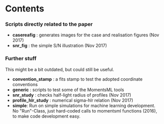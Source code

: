 Contents
========

### Scripts directly related to the paper
- **casereafig** : generates images for the case and realisation figures (Nov 2017)
- **snr_fig** : the simple S/N illustration (Nov 2017)


### Further stuff

This might be a bit outdated, but could still be useful.

- **convention_stamp** : a fits stamp to test the adopted coordinate conventions
- **generic** : scripts to test some of the MomentsML tools
- **snr_study** : checks half-light radius of profiles (Nov 2017)
- **profile_hlr_study** : numerical sigma-hlr relation (Nov 2017)
- **simple**: Run on simple simulations for machine learning development. No "Run"-Class, just hard-coded calls to momentsml functions (2016), to make code development easy.


